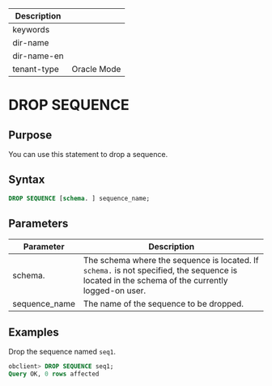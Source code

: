 | Description   |                 |
|---------------|-----------------|
| keywords      |                 |
| dir-name      |                 |
| dir-name-en   |                 |
| tenant-type   | Oracle Mode     |

# DROP SEQUENCE

## Purpose

You can use this statement to drop a sequence.

## Syntax

```sql
DROP SEQUENCE [schema. ] sequence_name;
```

## Parameters

| Parameter | Description |
|---------------|-----------------------------------------------------------|
| schema. | The schema where the sequence is located. If `schema.` is not specified, the sequence is located in the schema of the currently logged-on user.  |
| sequence_name | The name of the sequence to be dropped.  |

## Examples

Drop the sequence named `seq1`.

```sql
obclient> DROP SEQUENCE seq1;
Query OK, 0 rows affected
```